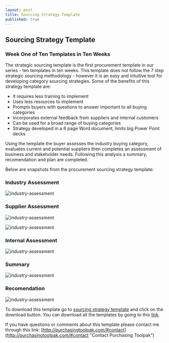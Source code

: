 ```yaml
---
layout: post
title: Sourcing Strategy Template
published: true
---
```


## Sourcing Strategy Template

### Week One of Ten Templates in Ten Weeks

The strategic sourcing template is the first procurement template in our series - ten templates in ten weeks. This template does not follow the 7 step strategic sourcing methodology - however it is an easy and intuitive tool for developing category sourcing strategies. Some of the benefits of this strategy template are:

- It requires less training to implement 
- Uses less resources to implement
- Prompts buyers with questions to answer important to all buying categories
- Incorporates external feedback from suppliers and internal customers
- Can be used for a broad range of buying categories
- Strategy developed in a 6 page Word document, limits big Power Point decks

Using the template the buyer assesses the industry buying category, evaluates current and potential suppliers then completes an assessment of business and stakeholder needs. Following this analysis a summary, recomendation and plan are completed.

Below are snapshots from the procurement sourcing strategy template:

<div style="text-align:left" markdown="1">

### Industry Assessment

![industry-assessment]({{site.baseurl}}/img/industry-assessment.png)

### Supplier Assessment

![industry-assessment]({{site.baseurl}}/img/supplier-assessment1.png)

![industry-assessment]({{site.baseurl}}/img/supplier-assessment2.png)

### Internal Assessment

![industry-assessment]({{site.baseurl}}/img/internal-assessment.png)

### Summary

![industry-assessment]({{site.baseurl}}/img/summary.png)

### Recomendation

![industry-assessment]({{site.baseurl}}/img/recommendation.png)

</div>

To download this template go to <a href="https://github.com/purchasingtoolpak/purchasingtoolpak/blob/master/strategic-sourcing/strategy-development/sourcing-strategy-template.docx">sourcing strategy template</a> and click on the download button. You can download all the templates by going to this <a href="http://purchasingtoolpak.com/#download">link</a>.

If you have questions or comments about this template please contact me through this link: 
[http://purchasingtoolpak.com/#contact](http://purchasingtoolpak.com/#contact "Contact Purchasing Toolpak")
